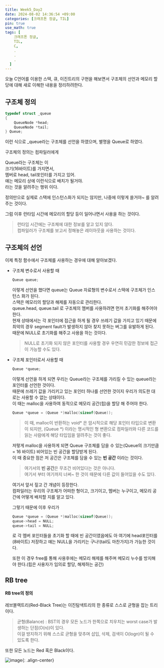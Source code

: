 ```yaml
---
title: Week5_Day2
date: 2024-08-02 14:36:54 +09:00
categories: [크래프톤 정글, TIL]
pin: true
use_math: true
tags: [
    크래프톤 정글,
    TIL,
    C,
    .
    .
    .
  ]
---
```


오늘 C언어를 이용한 스택, 큐, 이진트리의 구현을 해보면서 구조체의 선언과 메모리 할당에 대해 새로 이해한 내용을 정리하려한다.

## 구조체 정의

```c
typedef struct _queue
{
	QueueNode *head;
	QueueNode *tail;
} Queue;
```

이런 식으로 \_queue라는 구조체를 선언을 하였으며, 별명을 Queue로 하였다.

구조체의 정의는 컴파일러에게

Queue라는 구조체는 이  
크기(16바이트)를 가지면서,  
멤버로 head, tail포인터를 가지고 있어.  
얘는 메모리 상에 이런식으로 배치가 될거야.  
라는 것을 알려주는 행위 이다.

정의만으로 실제로 스택에 인스턴스화가 되지는 않지만, 나중에 이렇게 쓸거야~ 를 알려주는 것이다.

그럼 이후 런타임 시간에 메모리의 할당 등이 일어나면서 사용을 하는 것이다.

> 런타임 시간에는 구조체에 대한 정보를 알고 있지 않다.  
> 컴파일러가 구조체를 보고서 정해놓은 레이아웃을 사용하는 것이다.

## 구조체의 선언

이제 특정 함수에서 구조체를 사용하는 경우에 대해 알아보겠다.

- 구조체 변수로서 사용할 때

  ```c
  Queue queue;
  ```

  이렇게 선언을 했다면 queue는 Queue 자료형의 변수로서 스택에 구조체가 인스턴스 화가 된다.  
  스택은 메모리의 할당과 해제를 자동으로 관리한다.  
  queue.head, queue.tail 로 구조체의 멤버를 사용하려면 먼저 초기화를 해주어야 한다.  
  현재 상태에서는 각 포인터에 접근을 하게 될 경우 쓰레기 값을 가지고 있기 때문에 최악의 경우 segment fault가 발생하지 않아 찾지 못하는 버그를 유발하게 된다.  
  때문에 NULL로 초기화를 해주고 사용을 하는 것이다.

  > NULL로 초기화 되지 않은 포인터를 사용할 경우 우연히 민감한 정보에 접근이 가능할 수도 있다.

- 구조체 포인터로서 사용할 때

  ```c
  Queue *queue;
  ```

  이렇게 선언을 하게 되면 우리는 Queue라는 구조체를 가리킬 수 있는 queue라는 포인터를 선언한 것이다.  
  때문에 쓰레기 값을 가리키고 있는 포인터 하나를 선언한 것이지 우리가 의도한 대로는 사용할 수 없는 상태이다.  
  이 때는 malloc을 사용하여 동적으로 메모리 공간(힙)을 할당 해 주어야 한다.

  ```c
  Queue *queue = (Queue *)malloc(sizeof(Queue));
  ```

  > 이 때, malloc이 반환하는 void* 은 암시적으로 해당 포인터 타입으로 변환이 되지만, (Queue *) 이라는 명시적인 형 변환으로 컴파일러와 다른 코드를 읽는 사람에게 해당 타입임을 알려주는 것이 좋다.

  저렇게 malloc을 사용하게 되면 Queue 구조체를 담을 수 있는(Queue의 크기만큼 = 16 바이트) 비어있는 빈 공간을 할당받게 된다.  
  이 때 중요한 점은 저 공간은 구조체를 담을 수 있는 **빈 공간** 이라는 것이다.

  > 여기서의 **빈 공간**은 무조건 비어있다는 것은 아니다.  
  > 여기서 부터 여기까지 너써~ 한 것이 때문에 다른 값이 들어있을 수도 있다.

  여기서 앞서 짚고 간 개념이 등장한다.  
  컴파일러는 우리의 구조체가 어떠한 형이고, 크기이고, 멤버는 누구이고, 메모리 공간에 어떻게 배치할 지를 알고 있다.

  그렇기 때문에 이후 우리가

  ```c
  Queue *queue = (Queue *)malloc(sizeof(Queue));
  queue->head = NULL;
  queue->tail = NULL;
  ```

  로 각 멤버 포인터들을 초기화 할 때에 빈 공간이였음에도 아 여기에 head포인터를(8바이트) 저장하고 얘는 NULL을 가리키는 구나!(tail도 마찬가지)가 가능한 것이다.

  또한 이 경우 free를 통해 사용후에는 메모리 해제를 해주며 메모리 누수를 방지해야 한다.(힙은 사용자가 임의로 할당, 해제하는 공간)

## RB tree

#### RB tree의 정의

레브블랙트리(Red-Black Tree)는 이진탐색트리의 한 종류로 스스로 균형을 잡는 트리이다.

> 균형(Balance) : BST의 경우 모든 노드가 한쪽으로 치우치는 worst case가 발생하는 단점(O(n))이 있다.  
> 이걸 방지하기 위해 스스로 균형을 맞추며 삽입, 삭제, 검색이 O(logn)이 될 수 있도록 한다.

또한 모든 노드는 Red 혹은 Black이다.

![image](https://user-images.githubusercontent.com/42318591/83347976-dd69a700-a363-11ea-8e3f-4ca56ce20a87.png){: .align-center}
